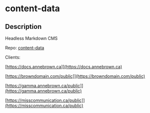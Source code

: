 # content-data

## Description

Headless Markdown CMS

Repo: [content-data](https://github.com/annebrown/content-data.git)

Clients:  

[https://docs.annebrown.ca]](https://docs.annebrown.ca)

[https://browndomain.com/public]](https://browndomain.com/public)

[https://gamma.annebrown.ca/public]](https://gamma.annebrown.ca/public)

[https://misscommunication.ca/public]](https://misscommunication.ca/public)

